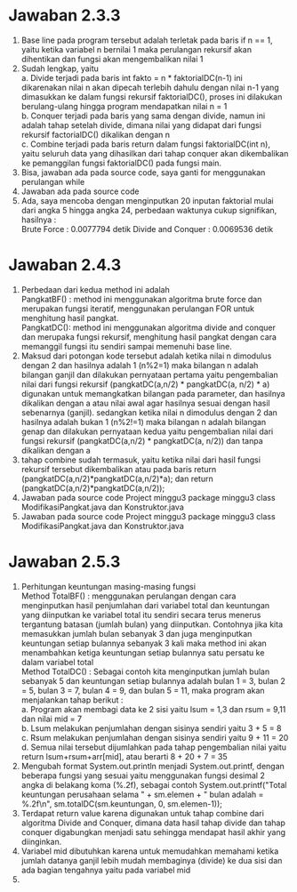 # Jawaban 2.3.3

1. Base line pada program tersebut adalah terletak pada baris if n == 1, yaitu ketika variabel n bernilai 1 maka perulangan rekursif akan dihentikan dan fungsi akan mengembalikan nilai 1
2. Sudah lengkap, yaitu  
a. Divide terjadi pada baris int fakto = n * faktorialDC(n-1) ini dikarenakan nilai n akan dipecah terlebih dahulu dengan nilai n-1 yang dimasukkan ke dalam fungsi rekursif faktorialDC(), proses ini dilakukan berulang-ulang hingga program mendapatkan nilai n = 1  
b. Conquer terjadi pada baris yang sama dengan divide, namun ini adalah tahap setelah divide, dimana nilai yang didapat dari fungsi rekursif factorialDC() dikalikan dengan n  
c. Combine terjadi pada baris return dalam fungsi faktorialDC(int n), yaitu seluruh data yang dihasilkan dari tahap conquer akan dikembalikan ke pemanggilan fungsi faktorialDC() pada fungsi main.
3. Bisa, jawaban ada pada source code, saya ganti for menggunakan perulangan while
4. Jawaban ada pada source code
5. Ada, saya mencoba dengan menginputkan 20 inputan faktorial mulai dari angka 5 hingga angka 24, perbedaan waktunya cukup signifikan, hasilnya :   
Brute Force : 0.0077794 detik
Divide and Conquer : 0.0069536 detik

# Jawaban 2.4.3

1. Perbedaan dari kedua method ini adalah  
PangkatBF() : method ini menggunakan algoritma brute force dan merupakan fungsi iteratif, menggunakan perulangan FOR untuk menghitung hasil pangkat.  
PangkatDC(): method ini menggunakan algoritma divide and conquer dan merupaka fungsi rekursif, menghitung hasil pangkat dengan cara memanggil fungsi itu sendiri sampai memenuhi base line.
2.  Maksud dari potongan kode tersebut adalah ketika nilai n dimodulus dengan 2 dan hasilnya adalah 1 (n%2=1) maka bilangan n adalah bilangan ganjil dan dilakukan pernyataan pertama yaitu pengembalian nilai dari fungsi rekursif (pangkatDC(a,n/2) * pangkatDC(a, n/2) * a) digunakan untuk memangkatkan bilangan pada parameter, dan hasilnya dikalikan dengan a atau nilai awal agar hasilnya sesuai dengan hasil sebenarnya (ganjil). sedangkan ketika nilai n dimodulus dengan 2 dan hasilnya adalah bukan 1 (n%2!=1) maka bilangan n adalah bilangan genap dan dilakukan pernyataan kedua yaitu pengembalian nilai dari fungsi rekursif (pangkatDC(a,n/2) * pangkatDC(a, n/2)) dan tanpa dikalikan dengan a
3. tahap combine sudah termasuk, yaitu ketika nilai dari hasil fungsi rekursif tersebut dikembalikan atau pada baris return (pangkatDC(a,n/2)*pangkatDC(a,n/2)*a); dan return (pangkatDC(a,n/2)*pangkatDC(a,n/2));
4. Jawaban pada source code Project minggu3 package minggu3 class ModifikasiPangkat.java dan Konstruktor.java
5. Jawaban pada source code Project minggu3 package minggu3 class ModifikasiPangkat.java dan Konstruktor.java

# Jawaban 2.5.3

1. Perhitungan keuntungan masing-masing fungsi  
Method TotalBF() : menggunakan perulangan dengan cara menginputkan hasil penjumlahan dari variabel total dan keuntungan yang diinputkan ke variabel total itu sendiri secara terus menerus tergantung batasan (jumlah bulan) yang diinputkan. Contohnya jika kita memasukkan jumlah bulan sebanyak 3 dan juga menginputkan keuntungan setiap bulannya sebanyak 3 kali maka method ini akan menambahkan ketiga keuntungan setiap bulannya satu persatu ke dalam variabel total  
Method TotalDC() : Sebagai contoh kita menginputkan jumlah bulan sebanyak 5 dan keuntungan setiap bulannya adalah bulan 1 = 3, bulan 2 = 5, bulan 3 = 7, bulan 4 = 9, dan bulan 5 = 11, maka program akan menjalankan tahap berikut :  
a. Program akan membagi data ke 2 sisi yaitu lsum = 1,3 dan rsum = 9,11 dan nilai mid = 7  
b. Lsum melakukan penjumlahan dengan sisinya sendiri yaitu 3 + 5 = 8  
c. Rsum melakukan penjumlahan dengan sisinya sendiri yaitu 9 + 11 = 20  
d. Semua nilai tersebut dijumlahkan pada tahap pengembalian nilai yaitu return lsum+rsum+arr[mid], atau berarti 8 + 20 + 7 = 35
2. Mengubah format System.out.println menjadi System.out.printf, dengan beberapa fungsi yang sesuai yaitu menggunakan fungsi desimal 2 angka di belakang koma (%.2f), sebagai contoh System.out.printf("Total keuntungan perusahaan selama " + sm.elemen + " bulan adalah = %.2f\n", sm.totalDC(sm.keuntungan, 0, sm.elemen-1));
3. Terdapat return value karena digunakan untuk tahap combine dari algoritma Divide and Conquer, dimana data hasil tahap divide dan tahap conquer digabungkan menjadi satu sehingga mendapat hasil akhir yang diinginkan.
4. Variabel mid dibutuhkan karena untuk memudahkan memahami ketika jumlah datanya ganjil lebih mudah membaginya (divide) ke dua sisi dan ada bagian tengahnya yaitu pada variabel mid
5. 